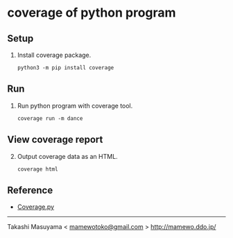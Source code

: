 coverage of python program
============================

Setup
---------

1. Install coverage package.

    ```
    python3 -m pip install coverage
    ```

Run
-------

1. Run python program with coverage tool.

    ```
    coverage run -m dance
    ```

View coverage report
---------------------

2. Output coverage data as an HTML.

    ```
    coverage html
    ```
    
Reference
-----------
* [Coverage.py](https://coverage.readthedocs.io/en/coverage-5.5/#)

----
Takashi Masuyama < mamewotoko@gmail.com >
http://mamewo.ddo.jp/

